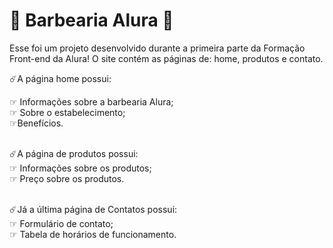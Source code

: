 <h1> 💈 Barbearia Alura 💈 </h1>

Esse foi um projeto desenvolvido durante a primeira parte da Formação Front-end da Alura! O site contém as páginas de: home, produtos e contato.

☄️A página home possui:</p>
    ☞ Informações sobre a barbearia Alura;<br>
    ☞ Sobre o estabelecimento;<br>
    ☞Benefícios.<br><br>

☄️A página de produtos possui:<br>
    ☞ Informações sobre os produtos;<br>
    ☞ Preço sobre os produtos.<br><br>
 
☄️Já a última página de Contatos possui:<br>
    ☞ Formulário de contato;<br>
    ☞ Tabela de horários de funcionamento.<br>
